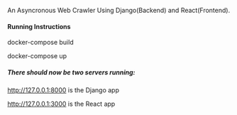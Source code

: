 
An Asyncronous Web Crawler Using Django(Backend) and React(Frontend).

#### Running Instructions
docker-compose build

docker-compose up

##### There should now be two servers running:

http://127.0.0.1:8000 is the Django app

http://127.0.0.1:3000 is the React app
